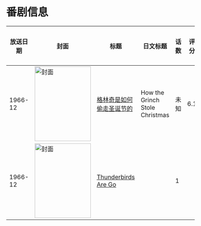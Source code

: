 # 番剧信息

|放送日期|封面|标题|日文标题|话数|评分|评分人数|
|---|---|---|---|---|---|---|
|1966-12|<img src="//lain.bgm.tv/pic/cover/c/07/a2/305801_na8a1.jpg" alt="封面" style="width:150px;height:200px;object-fit:cover;">|[格林奇是如何偷走圣诞节的](https://bangumi.tv/subject/305801)|How the Grinch Stole Christmas|未知|6.1|11人评分|
|1966-12|<img src="//lain.bgm.tv/pic/cover/c/e4/e9/138191_YtDdd.jpg" alt="封面" style="width:150px;height:200px;object-fit:cover;">|[Thunderbirds Are Go](https://bangumi.tv/subject/138191)||1|||
